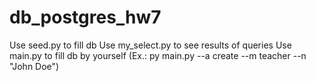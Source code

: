 # db_postgres_hw7

Use seed.py to fill db
Use my_select.py to see results of queries
Use main.py to fill db by yourself (Ex.: py main.py --a create --m teacher --n "John Doe")
